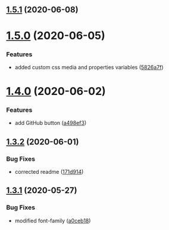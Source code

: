 ## [1.5.1](https://github.com/lewisjfoster/bouncing-balls/compare/v1.5.0...v1.5.1) (2020-06-08)



# [1.5.0](https://github.com/lewisjfoster/bouncing-balls/compare/v1.4.0...v1.5.0) (2020-06-05)


### Features

* added custom css media and properties variables ([5826a7f](https://github.com/lewisjfoster/bouncing-balls/commit/5826a7fbd2e89c6a448ce2192a63c34a23ccb37d))



# [1.4.0](https://github.com/lewisjfoster/bouncing-balls/compare/v1.3.2...v1.4.0) (2020-06-02)


### Features

* add GitHub button ([a498ef3](https://github.com/lewisjfoster/bouncing-balls/commit/a498ef37747436f8ba80f715245c7610e28b44e9))



## [1.3.2](https://github.com/lewisjfoster/bouncing-balls/compare/v1.3.1...v1.3.2) (2020-06-01)


### Bug Fixes

* corrected readme ([171d914](https://github.com/lewisjfoster/bouncing-balls/commit/171d91464825b048c657eb823210500025ae7e1c))



## [1.3.1](https://github.com/lewisjfoster/bouncing-balls/compare/v1.3.0...v1.3.1) (2020-05-27)


### Bug Fixes

* modified font-family ([a0ceb18](https://github.com/lewisjfoster/bouncing-balls/commit/a0ceb189279001e04ab6cd3d4ee8def1f1144fac))



